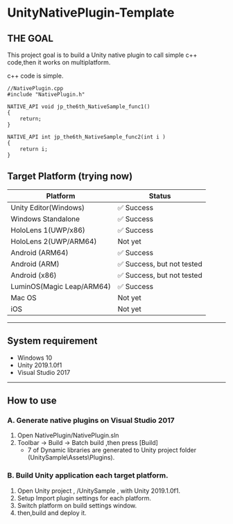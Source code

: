 # UnityNativePlugin-Template

## THE GOAL
This project goal is to build a Unity native plugin to call simple c++ code,then it works on multiplatform.

c++ code is simple.

```
//NativePlugin.cpp
#include "NativePlugin.h"

NATIVE_API void jp_the6th_NativeSample_func1()
{
	return;
}

NATIVE_API int jp_the6th_NativeSample_func2(int i )
{
	return i;
}
```

## Target Platform (trying now)

|Platform|Status|
|---|---|
|Unity Editor(Windows)| :white_check_mark: Success|
|Windows Standalone| :white_check_mark: Success|
|HoloLens 1(UWP/x86)| :white_check_mark: Success|
|HoloLens 2(UWP/ARM64)|Not yet|
|Android (ARM64)| :white_check_mark: Success|
|Android (ARM)| :white_check_mark: Success, but not tested |
|Android (x86)| :white_check_mark: Success, but not tested |
|LuminOS(Magic Leap/ARM64)|:white_check_mark: Success|
|Mac OS|Not yet|
|iOS|Not yet|

---

## System requirement
* Windows 10
* Unity 2019.1.0f1
* Visual Studio 2017

---

## How to use

### A. Generate native plugins on Visual Studio 2017

1. Open NativePlugin/NativePlugin.sln
2. Toolbar -> Build -> Batch build ,then press [Build]
	- 7 of Dynamic libraries are generated to Unity project folder (UnitySample\Assets\Plugins).

### B. Build Unity application each target platform.

1. Open Unity project , /UnitySample , with Unity 2019.1.0f1. 
2. Setup Import plugin settings for each platform.
3. Switch platform on build settings window.
4. then,build and deploy it.

	
